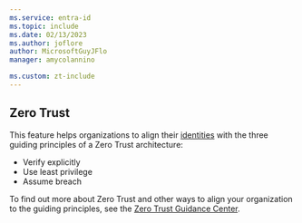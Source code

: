 ```yaml
---
ms.service: entra-id
ms.topic: include
ms.date: 02/13/2023
ms.author: joflore
author: MicrosoftGuyJFlo
manager: amycolannino

ms.custom: zt-include
---
```

## Zero Trust

This feature helps organizations to align their [identities](/security/zero-trust/deploy/identity) with the three guiding principles of a Zero Trust architecture: 

- Verify explicitly
- Use least privilege
- Assume breach

To find out more about Zero Trust and other ways to align your organization to the guiding principles, see the [Zero Trust Guidance Center](/security/zero-trust/).
